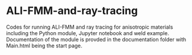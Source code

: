 # ALI-FMM-and-ray-tracing

Codes for running ALI-FMM and ray tracing for anisotropic materials including the Python module, Jupyter notebook and weld example. Documentation of the module is provded in the documentation folder with Main.html being the start page.
